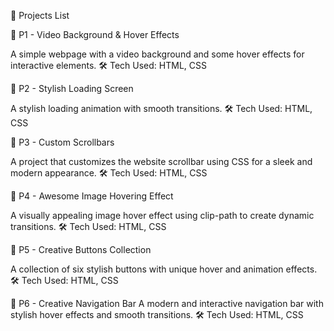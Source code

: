 📌 Projects List

🔹 P1 - Video Background & Hover Effects

A simple webpage with a video background and some hover effects for interactive elements.
🛠 Tech Used: HTML, CSS

🔹 P2 - Stylish Loading Screen

A stylish loading animation with smooth transitions.
🛠 Tech Used: HTML, CSS

🔹 P3 - Custom Scrollbars

A project that customizes the website scrollbar using CSS for a sleek and modern appearance.
🛠 Tech Used: HTML, CSS

🔹 P4 - Awesome Image Hovering Effect

A visually appealing image hover effect using clip-path to create dynamic transitions.
🛠 Tech Used: HTML, CSS

🔹 P5 - Creative Buttons Collection

A collection of six stylish buttons with unique hover and animation effects.
🛠 Tech Used: HTML, CSS

🔹 P6 - Creative Navigation Bar
A modern and interactive navigation bar with stylish hover effects and smooth transitions.
🛠 Tech Used: HTML, CSS